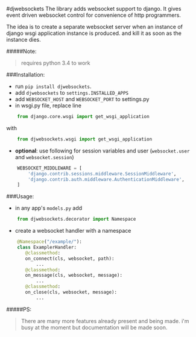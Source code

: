 #djwebsockets
The library adds websocket support to django. It gives event driven websocket control for convenience of http programmers.


The idea is to create a separate websocket server when an instance of django wsgi application instance is produced. and kill it as soon as the instance dies.

#####Note:
> requires python 3.4 to work

###Installation:
- run `pip install djwebsockets`.
- add ```djwebsockets``` to ```settings.INSTALLED_APPS``` 
- add ```WEBSOCKET_HOST``` and ```WEBSOCKET_PORT``` to settings.py
- in wsgi.py file, replace line
```python
    from django.core.wsgi import get_wsgi_application 
```
   with
```python
    from djwebsockets.wsgi import get_wsgi_application
```
- **optional**: use following for session variables and user (```websocket.user``` and ```websocket.session```)
```python
    WEBSOCKET_MIDDLEWARE = [
        'django.contrib.sessions.middleware.SessionMiddleware',
        'django.contrib.auth.middleware.AuthenticationMiddleware',
    ]
```

###Usage:
* in any app's ```models.py``` add
```python
    from djwebsockets.decorator import Namespace
```
* create a websocket handler with a namespace 
```python 
    @Namespace("/example/"):
    class ExamplerHandler:
       @classmethod:
       on_connect(cls, websocket, path):
           ...
       @classmethod:
       on_message(cls, websocket, message):
           ...
       @classmethod:
       on_close(cls, websocket, message):
           ...
```


#####PS:
>There are many more features already present and being made. i'm busy at the moment but documentation will be made soon.
